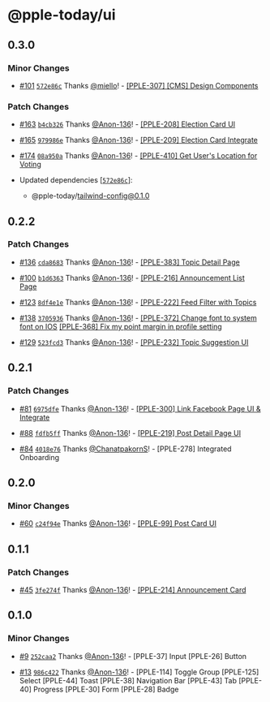 # @pple-today/ui

## 0.3.0

### Minor Changes

- [#101](https://github.com/PPLEThai/pple-today/pull/101) [`572e86c`](https://github.com/PPLEThai/pple-today/commit/572e86c9af4a114c9c676ddec46a27d9b3f33662) Thanks [@miello](https://github.com/miello)! - [[PPLE-307] [CMS] Design Components](https://linear.app/snts/issue/PPLE-307/cms-design-components)

### Patch Changes

- [#163](https://github.com/PPLEThai/pple-today/pull/163) [`b4cb326`](https://github.com/PPLEThai/pple-today/commit/b4cb326c36c4a0d59f9c1ca146a83fbba486f505) Thanks [@Anon-136](https://github.com/Anon-136)! - [[PPLE-208] Election Card UI](https://linear.app/snts/issue/PPLE-208/election-card-ui)

- [#165](https://github.com/PPLEThai/pple-today/pull/165) [`979986e`](https://github.com/PPLEThai/pple-today/commit/979986e2b65884852c50b249d170e69e6af28106) Thanks [@Anon-136](https://github.com/Anon-136)! - [[PPLE-209] Election Card Integrate](https://linear.app/snts/issue/PPLE-209/election-card-integrate)

- [#174](https://github.com/PPLEThai/pple-today/pull/174) [`08a950a`](https://github.com/PPLEThai/pple-today/commit/08a950ab76652461268a138db9b28de225e35937) Thanks [@Anon-136](https://github.com/Anon-136)! - [[PPLE-410] Get User's Location for Voting](https://linear.app/snts/issue/PPLE-410/get-users-location-for-voting)

- Updated dependencies [[`572e86c`](https://github.com/PPLEThai/pple-today/commit/572e86c9af4a114c9c676ddec46a27d9b3f33662)]:
  - @pple-today/tailwind-config@0.1.0

## 0.2.2

### Patch Changes

- [#136](https://github.com/PPLEThai/pple-today/pull/136) [`cda8683`](https://github.com/PPLEThai/pple-today/commit/cda86830b2f9bba377b51406937dc7d5c19da50c) Thanks [@Anon-136](https://github.com/Anon-136)! - [[PPLE-383] Topic Detail Page](https://linear.app/snts/issue/PPLE-383/topic-detail-page)

- [#100](https://github.com/PPLEThai/pple-today/pull/100) [`b1d6363`](https://github.com/PPLEThai/pple-today/commit/b1d63633825dec8145450eae631d1a4a5e14e3f8) Thanks [@Anon-136](https://github.com/Anon-136)! - [[PPLE-216] Announcement List Page](https://linear.app/snts/issue/PPLE-216/announcement-list-page)

- [#123](https://github.com/PPLEThai/pple-today/pull/123) [`8df4e1e`](https://github.com/PPLEThai/pple-today/commit/8df4e1e17847d8023dec7827f8042314bf279ae9) Thanks [@Anon-136](https://github.com/Anon-136)! - [[PPLE-222] Feed Filter with Topics](https://linear.app/snts/issue/PPLE-222/feed-filter-with-topics)

- [#138](https://github.com/PPLEThai/pple-today/pull/138) [`3705936`](https://github.com/PPLEThai/pple-today/commit/37059365f2ef550e9ec9b34967219ac12066c996) Thanks [@Anon-136](https://github.com/Anon-136)! - [[PPLE-372] Change font to system font on IOS](https://linear.app/snts/issue/PPLE-372/change-font-to-system-font-on-ios)
  [[PPLE-368] Fix my point margin in profile setting](https://linear.app/snts/issue/PPLE-368/fix-my-point-margin-in-profile-setting)

- [#129](https://github.com/PPLEThai/pple-today/pull/129) [`523fcd3`](https://github.com/PPLEThai/pple-today/commit/523fcd35b3ae343362b27583932000df6f074e51) Thanks [@Anon-136](https://github.com/Anon-136)! - [[PPLE-232] Topic Suggestion UI](https://linear.app/snts/issue/PPLE-232/topic-suggestion-ui)

## 0.2.1

### Patch Changes

- [#81](https://github.com/PPLEThai/pple-today/pull/81) [`6975dfe`](https://github.com/PPLEThai/pple-today/commit/6975dfee6559d3525934ee025749d6730a9e1b55) Thanks [@Anon-136](https://github.com/Anon-136)! - [[PPLE-300] Link Facebook Page UI & Integrate](https://linear.app/snts/issue/PPLE-300/link-facebook-page-ui-and-integrate)

- [#88](https://github.com/PPLEThai/pple-today/pull/88) [`fdfb5ff`](https://github.com/PPLEThai/pple-today/commit/fdfb5ffea6c4bf1e10c18e0698250f7d3f68fefe) Thanks [@Anon-136](https://github.com/Anon-136)! - [[PPLE-219] Post Detail Page UI](https://linear.app/snts/issue/PPLE-219/post-detail-page-ui)

- [#84](https://github.com/PPLEThai/pple-today/pull/84) [`4018e76`](https://github.com/PPLEThai/pple-today/commit/4018e762a4a1d2c437fb7a2a303ea190e62a08a5) Thanks [@ChanatpakornS](https://github.com/ChanatpakornS)! - [PPLE-278] Integrated Onboarding

## 0.2.0

### Minor Changes

- [#60](https://github.com/PPLEThai/pple-today/pull/60) [`c24f94e`](https://github.com/PPLEThai/pple-today/commit/c24f94ee07064c71a21007e125de4b21a8d1bb6d) Thanks [@Anon-136](https://github.com/Anon-136)! - [[PPLE-99] Post Card UI](https://linear.app/snts/issue/PPLE-99/post-card-ui)

## 0.1.1

### Patch Changes

- [#45](https://github.com/PPLEThai/pple-today/pull/45) [`3fe274f`](https://github.com/PPLEThai/pple-today/commit/3fe274f63a5e112086581e6ef1b09715e57ad1d1) Thanks [@Anon-136](https://github.com/Anon-136)! - [[PPLE-214] Announcement Card](https://linear.app/snts/issue/PPLE-214/announcement-card)

## 0.1.0

### Minor Changes

- [#9](https://github.com/PPLEThai/pple-today/pull/9) [`252caa2`](https://github.com/PPLEThai/pple-today/commit/252caa21c737dc2d11f5b2cfecf08643e7571893) Thanks [@Anon-136](https://github.com/Anon-136)! - [PPLE-37] Input
  [PPLE-26] Button

- [#13](https://github.com/PPLEThai/pple-today/pull/13) [`986c422`](https://github.com/PPLEThai/pple-today/commit/986c42226c161b5379193012bf929c573f1dd95c) Thanks [@Anon-136](https://github.com/Anon-136)! - [PPLE-114] Toggle Group
  [PPLE-125] Select
  [PPLE-44] Toast
  [PPLE-38] Navigation Bar
  [PPLE-43] Tab
  [PPLE-40] Progress
  [PPLE-30] Form
  [PPLE-28] Badge
